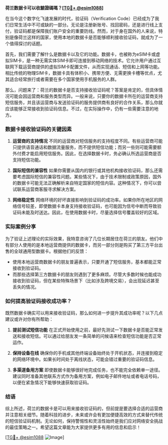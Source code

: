 **荷兰数据卡可以收驗證碼嗎？[[TG💪+ @esim1088](https://t.me/s/esim1088)]**

在当今这个数字化飞速发展的时代，验证码（Verification Code）已经成为了我们日常生活中不可或缺的一部分。无论是注册新账号、找回密码，还是进行线上支付，验证码都是保障我们账户安全的重要防线。然而，对于身在国外的人来说，特别是像荷兰这样的国家，使用本地的数据卡是否能够顺利接收验证码，就成为了一个值得探讨的话题。

首先，我们需要了解什么是数据卡以及它的功能。数据卡，也被称为eSIM卡或虚拟SIM卡，是一种无需实体SIM卡即可连接到移动网络的技术。它允许用户通过互联网下载运营商提供的虚拟SIM卡配置文件，从而实现通话、短信和上网等功能。相比传统的物理SIM卡，数据卡具有体积小、携带方便、无需更换卡槽等优点，尤其适合经常旅行或者需要在多个国家使用手机服务的人群。

那么，问题来了：荷兰的数据卡是否支持接收验证码呢？答案是肯定的，但具体情况可能会因运营商和服务类型而异。一般来说，只要你的数据卡所在的运营商支持短信服务，并且该运营商与发送验证码的服务提供商有良好的合作关系，那么你就应该能够正常接收到验证码信息。不过，在实际操作中，仍有一些需要注意的地方。

### 数据卡接收验证码的关键因素

1. **运营商的支持情况**
   不同的运营商对短信服务的支持程度不同。有些运营商可能只提供语音通话和数据流量服务，而不提供短信功能；而另一些则可能需要额外付费才能启用短信服务。因此，在选择数据卡时，务必确认所选运营商是否支持短信功能。

2. **国际短信的兼容性**
   如果你需要从国内的银行或其他机构接收验证码，那么还需要考虑国际短信的兼容性问题。某些情况下，由于技术限制或政策原因，国外的数据卡可能无法正确解析来自特定国家的短信内容。这种情况下，你可以尝试联系运营商客服寻求解决方案。

3. **网络稳定性**
   网络环境的好坏直接影响到验证码的成功率。如果你所在地区的网络信号较差，即使数据卡本身支持接收验证码，也可能因为信号中断而导致验证码未能及时送达。因此，在使用数据卡时，尽量选择信号覆盖较好的区域。

### 实际案例分享

为了验证上述理论的实际效果，我特意咨询了几位长期居住在荷兰的朋友。他们中有部分人使用的是本地运营商提供的数据卡，而另一部分则是购买了第三方平台出售的全球通用型数据卡。根据他们的反馈：

- 使用本地运营商数据卡的朋友普遍表示，只要开通了短信服务，基本都能正常接收到验证码。
- 而那些选择第三方数据卡的朋友则遇到了更多麻烦。尽管大多数时候也能成功接收到验证码，但在某些特殊场景下（比如涉及跨境交易），会出现延迟甚至丢失的情况。

### 如何提高验证码接收成功率？

既然数据卡确实可以用来接收验证码，那么如何进一步提升其成功率呢？以下几点建议或许对你有所帮助：

1. **提前测试短信功能**
   在正式开始使用之前，最好先测试一下数据卡是否能正常发送和接收短信。可以通过给朋友发一条简单的问候语来检查短信功能是否正常运作。

2. **保持设备在线**
   确保你的手机或其他终端设备始终处于开机状态，并连接到稳定的网络环境中。如果长时间处于离线状态，可能会错过重要的验证码信息。

3. **多渠道备用方案**
   即使数据卡能够很好地完成任务，也不能完全依赖单一途径。建议同时准备其他联系方式作为备用方案，例如电子邮件地址或者电话号码，以便在紧急情况下能够快速获取验证码。

### 结语

综上所述，荷兰的数据卡是可以用来接收验证码的，但前提是要选择合适的运营商并注意相关细节。随着科技的进步，未来或许会有更加便捷高效的方式来替代传统的短信验证码机制。无论如何，保持警惕性和灵活性始终是我们应对网络安全挑战的最佳策略之一。希望这篇文章能为大家提供更多有用的信息和启示！

[[TG💪+ @esim1088](https://t.me/s/esim1088) ![Image](https://i.postimg.cc/4NQfJmqS/Snipaste-2025-05-13-00-14-12.png)]